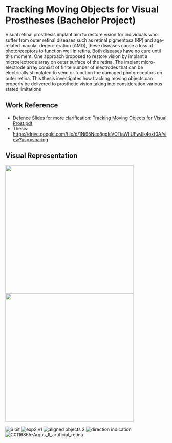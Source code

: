 # Tracking Moving Objects for Visual Prostheses (Bachelor Project)

Visual retinal prosthesis implant aim to restore vision for individuals who suffer from outer retinal diseases such as retinal pigmentosa (RP) and age-related macular degen- eration (AMD), these diseases cause a loss of photoreceptors to function well in retina. Both diseases have no cure until this moment. One approach proposed to restore vision by implant a microelectrode array on outer surface of the retina. The implant micro- electrode array consist of finite number of electrodes that can be electrically stimulated to send or function the damaged photoreceptors on outer retina. This thesis investigates how tracking moving objects can properly be delivered to prosthetic vision taking into consideration various stated limitations

## Work Reference 
- Defence Slides for more clarification: [Tracking Moving Objects for Visual Prost.pdf](https://github.com/ahmedfarouk2000/Tracking-Moving-Objects-for-Visual-Porsthesis/files/10866359/Tracking.Moving.Objects.for.Visual.Prost.pdf)
- Thesis: https://drive.google.com/file/d/1Nj95Nee8goIeVOTtaWIlUFwJlk4oxf0A/view?usp=sharing
 



## Visual Representation


<div>
<img src="https://user-images.githubusercontent.com/93868173/222297668-66eaa966-983a-46fb-bb36-8d9c5dc5020d.png" data-canonical-src="https://user-images.githubusercontent.com/93868173/196001758-ac86be01-75b6-4606-b620-963113c6f9a4.jpg" width="400" height="400"/>
 
<img src="https://user-images.githubusercontent.com/93868173/222300067-0fdd3ecc-14b6-4f8f-8055-bba06c9a1fb6.png" data-canonical-src="https://user-images.githubusercontent.com/93868173/196001758-ac86be01-75b6-4606-b620-963113c6f9a4.jpg" width="400" height="400"/>


</div> 


![6 bit](https://user-images.githubusercontent.com/93868173/222297778-dcb56ebc-b21a-4a61-ad0a-3b91368f777d.png)
![exp2 v1](https://user-images.githubusercontent.com/93868173/222300033-634c4cc0-3432-4155-9c05-c776ba8d2683.png)
![aligned objects 2](https://user-images.githubusercontent.com/93868173/222300150-f68f9213-b8d9-4a94-9d14-a34c1e833bfb.png)
![direction indication](https://user-images.githubusercontent.com/93868173/222300310-a60b8fb4-24e4-4161-a4b4-b08f87ee8967.png)
![C0116865-Argus_II_artificial_retina](https://user-images.githubusercontent.com/93868173/222300856-db7bc086-658a-4a9f-a7e8-f328cbe77892.jpg)

